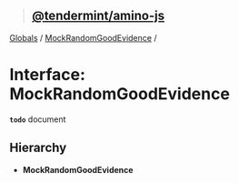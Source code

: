 > ## [@tendermint/amino-js](../README.md)

[Globals](../README.md) / [MockRandomGoodEvidence](mockrandomgoodevidence.md) /

# Interface: MockRandomGoodEvidence

**`todo`** document

## Hierarchy

* **MockRandomGoodEvidence**